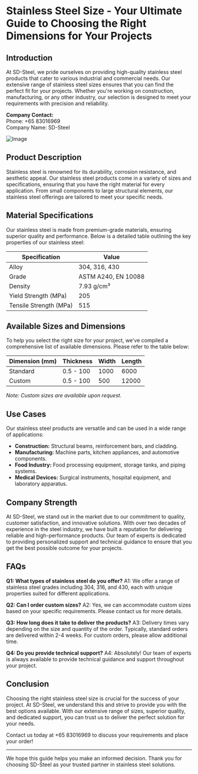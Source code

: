 # Stainless Steel Size - Your Ultimate Guide to Choosing the Right Dimensions for Your Projects

## Introduction

At SD-Steel, we pride ourselves on providing high-quality stainless steel products that cater to various industrial and commercial needs. Our extensive range of stainless steel sizes ensures that you can find the perfect fit for your projects. Whether you're working on construction, manufacturing, or any other industry, our selection is designed to meet your requirements with precision and reliability.

**Company Contact:**  
Phone: +65 83016969  
Company Name: SD-Steel

![Image](https://github.com/user-attachments/assets/2567258e-e124-4816-932d-1809bd27ef0b)

## Product Description

Stainless steel is renowned for its durability, corrosion resistance, and aesthetic appeal. Our stainless steel products come in a variety of sizes and specifications, ensuring that you have the right material for every application. From small components to large structural elements, our stainless steel offerings are tailored to meet your specific needs.

## Material Specifications

Our stainless steel is made from premium-grade materials, ensuring superior quality and performance. Below is a detailed table outlining the key properties of our stainless steel:

| Specification | Value |
|---------------|-------|
| Alloy         | 304, 316, 430 |
| Grade         | ASTM A240, EN 10088 |
| Density       | 7.93 g/cm³ |
| Yield Strength (MPa) | 205 |
| Tensile Strength (MPa) | 515 |

## Available Sizes and Dimensions

To help you select the right size for your project, we've compiled a comprehensive list of available dimensions. Please refer to the table below:

| Dimension (mm) | Thickness | Width | Length |
|----------------|-----------|-------|--------|
| Standard       | 0.5 - 100 | 1000  | 6000   |
| Custom         | 0.5 - 100 | 500   | 12000  |

*Note: Custom sizes are available upon request.*

## Use Cases

Our stainless steel products are versatile and can be used in a wide range of applications:

- **Construction:** Structural beams, reinforcement bars, and cladding.
- **Manufacturing:** Machine parts, kitchen appliances, and automotive components.
- **Food Industry:** Food processing equipment, storage tanks, and piping systems.
- **Medical Devices:** Surgical instruments, hospital equipment, and laboratory apparatus.

## Company Strength

At SD-Steel, we stand out in the market due to our commitment to quality, customer satisfaction, and innovative solutions. With over two decades of experience in the steel industry, we have built a reputation for delivering reliable and high-performance products. Our team of experts is dedicated to providing personalized support and technical guidance to ensure that you get the best possible outcome for your projects.

## FAQs

**Q1: What types of stainless steel do you offer?**
A1: We offer a range of stainless steel grades including 304, 316, and 430, each with unique properties suited for different applications.

**Q2: Can I order custom sizes?**
A2: Yes, we can accommodate custom sizes based on your specific requirements. Please contact us for more details.

**Q3: How long does it take to deliver the products?**
A3: Delivery times vary depending on the size and quantity of the order. Typically, standard orders are delivered within 2-4 weeks. For custom orders, please allow additional time.

**Q4: Do you provide technical support?**
A4: Absolutely! Our team of experts is always available to provide technical guidance and support throughout your project.

## Conclusion

Choosing the right stainless steel size is crucial for the success of your project. At SD-Steel, we understand this and strive to provide you with the best options available. With our extensive range of sizes, superior quality, and dedicated support, you can trust us to deliver the perfect solution for your needs.

Contact us today at +65 83016969 to discuss your requirements and place your order!

---

We hope this guide helps you make an informed decision. Thank you for choosing SD-Steel as your trusted partner in stainless steel solutions.